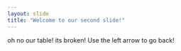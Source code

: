 ```yaml
---
layout: slide
title: "Welcome to our second slide!"
---
```

oh no our table! its broken!
Use the left arrow to go back!
